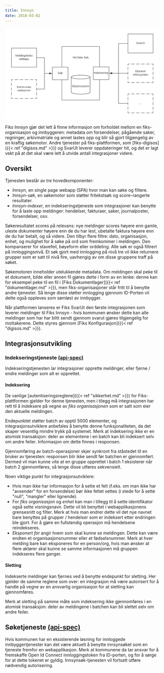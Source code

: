 ```yaml
---
title: Innsyn
date: 2018-03-02
---
```


![minside_sok](/images/fiks_meldingboks.png "Minside Søk")

Fiks Innsyn gjør det lett å finne informasjon om forholdet mellom en fiks-organisasjon og innbyggeren: metadata om forsendelser, pågående saker, regninger, arkivmatriale og annet lastes opp og blir så gjort tilgjengelig av en kraftig søkemotor. Andre tjenester på fiks-plattformen, som [fiks-digisos]({{< ref "digisos.md" >}}) og SvarUt leverer oppdateringer hit, og det er lagt vekt på at det skal være lett å utvide antall integrasjoner videre.

## Oversikt
Tjenesten består av tre hovedkomponenter:
 
 * _Innsyn_, en single page webapp (SPA) hvor man kan søke og filtere. 
 * _Innsyn-søk_, en søkemotor som støtter fritekstsøk og score-rangerte resultater. 
 * _Innsyn-indexer_, en indekseringstjeneste som integrasjoner kan benytte for å laste opp meldinger: hendelser, fakturaer, saker, journalposter, forsendelser, osv.  

Søkeresultatet scores på relevans: nye meldinger scores høyere enn gamle, uleste dokumenter høyere enn de du har lest, ubetalte faktura høyere enn de du har betalt, og så videre. Den tilbyr flere filtre: dato, organisasjon, enhet, og mulighet for å søke på ord som fremkommer i meldingen. Den kompanserer for stavefeil, bøyeform eller orddeling. Alle søk er også filtrert på innloggingsnivå. Et søk gjort med innlogging på nivå tre vil ikke returnere grupper som er satt til nivå fire, uavhengig av om disse gruppene traff på søket.

Søkemotoren inneholder utelukkende metadata. Om meldingen skal peke til et dokument, bilde eller annen fil gjøres dette i form av en lenke: denne kan for eksempel peke til en fil i [Fiks Dokumentlager]({{< ref "dokumentlager.md" >}}), men fiks-organisasjoner står fritt til å benytte andre tjenester. Så lenge disse støtter innlogging gjennom ID-Porten vil dette også oppleves som sømløst av innbygger. 

Når plattformen lanseres er Fiks SvarUt den første integrasjonen som leverer meldinger til Fiks Innsyn - hvis kommunen ønsker dette kan alle meldinger som har har blitt sendt gjennom svarut gjøres tilgjengelig for mottakerene. Dette styres gjennom [Fiks Konfigurasjon]({{< ref "digisos.md" >}}). 

## Integrasjonsutvikling

### Indekseringstjeneste [(api-spec)](https://editor.swagger.io/?url=https://ks-no.github.io/api/innsyn-index-api-v1.json)

Indekseringstjenesten lar integrasjoner opprette meldinger, eller fjerne / endre meldinger som alt er opprettet. 

#### Indeksering
De vanlige [autentiseringsreglene]({{< ref "sikkerhet.md" >}}) for Fiks-plattformen gjelder for denne tjenesten, men i tilegg må integrasjonen har rett til å indeksere på vegne av  _fiks organisasjonen_ som er satt som eier den aktuelle meldingen.

Endepunktet støtter batch av opptil 5000 elementer, og integrasjonsutviklere anbefales å benytte denne funksjonaliteten, da det skaper vesentlig mindre trykk på systemet. Merk at indeksering ikke er en atomisk transaksjon: deler av elementene i en batch kan bli indeksert selv om andre feiler. Informasjon om dette finnes i responsen.

Gjennomføring av batch-operasjoner skjer synkront fra ståstedet til en bruker av tjenesten: responsen blir ikke sendt før batchen er gjennomført. Dermed vil man kunne vite at en gruppe opprettet i batch 1 eksisterer når batch 2 gjennomføres, så lenge disse utføres sekvensielt. 

Noen viktige punkt for integrasjonsutviklere:
 
* Hvis man ikke har informasjon for å sette et felt (f.eks. om man ikke har "avsender" for en forsendelse) bør ikke feltet settes (i stede for å sette "null", "mangler" eller lignende).
* For _fiks organisasjon_ og _enhet_ kan man i tillegg til å sette identifikator også sette visningsnavn. Dette vil bli benyttet i webapplikasjonens grensesnitt og filter. Merk at hvis man endrer dette vil det nye navnet bare benyttes på grupper / hendelser som er indeksert etter endringen ble gjort. For å gjøre en fullstendig operasjon må hendelsene reindekseres.
* _Eksponert for_ angir hvem som skal kunne se meldingen. Dette kan være endten et organisasjonsnummer eller et fødselsnummer. Merk at hver melding bare kan eksponeres for en person/org, hvis man ønsker at flere aktører skal kunne se samme informasjonen må gruppen indekseres flere ganger. 

#### Sletting
Indekserte meldinger kan fjernes ved å benytte endepunkt for sletting. Her gjelder de samme reglene som over: en integrasjon må være autorisert for å handle på vegne av en ansvarlig organisasjon for at sletting kan gjennomføres. 

Merk at sletting på samme måte som indeksering ikke gjennomføres i en atomisk transaksjon: deler av meldingene i batchen kan bli slettet selv om andre feiler. 

## Søketjeneste [(api-spec)](https://editor.swagger.io/?url=https://ks-no.github.io/api/innsyn-sok-api-v1.json)
Hvis kommunen har en eksisterende løsning for innloggede innbyggertjenester kan det være aktuelt å benytte innsynsøket som en tjeneste fremfor en webapplikasjon. Merk at kommunene da tar ansvar for å fremskaffe Open Id Connect innloggingstoken fra ID-porten, og for å sørge for at dette tokenet er gyldig. Innsynsøk-tjenesten vil fortsatt utføre nødvendig autorisering.
